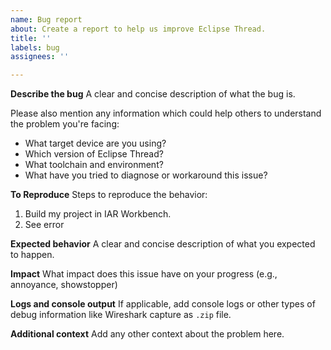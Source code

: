 ```yaml
---
name: Bug report
about: Create a report to help us improve Eclipse Thread.
title: ''
labels: bug
assignees: ''

---
```


**Describe the bug**
A clear and concise description of what the bug is.

Please also mention any information which could help others to understand
the problem you're facing:
- What target device are you using?
- Which version of Eclipse Thread?
- What toolchain and environment?
- What have you tried to diagnose or workaround this issue?

**To Reproduce**
Steps to reproduce the behavior:
1. Build my project in IAR Workbench.
1. See error

**Expected behavior**
A clear and concise description of what you expected to happen.

**Impact**
What impact does this issue have on your progress (e.g., annoyance, showstopper)

**Logs and console output**
If applicable, add console logs or other types of debug information like Wireshark capture as `.zip` file.

**Additional context**
Add any other context about the problem here.
